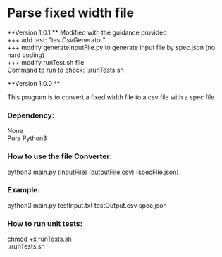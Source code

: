 # Parse fixed width file
**Version 1.0.1 **
Modified with the guidance provided<br>
+++ add test: "testCsvGenerator"<br>
+++ modify generateInputFile.py to generate input file by spec.json (no hard coding)<br>
+++ modify runTest.sh file
<br>
Command to run to check: ./runTests.sh

**Version 1.0.0 **

This program is to convert a fixed width file to a csv file with a spec file
### Dependency:
None <br>
Pure Python3 

### How to use the file Converter:
python3 main.py (inputFile) (outputFile.csv) (specFile.json)

### Example:
python3 main.py testInput.txt testOutput.csv spec.json

### How to run unit tests:
chmod +x runTests.sh <br>
./runTests.sh
